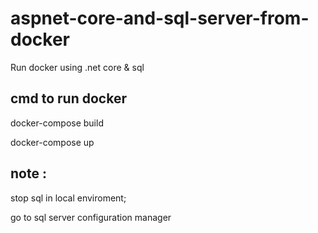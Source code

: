 
# aspnet-core-and-sql-server-from-docker

Run docker using .net core & sql 



## cmd to run docker 

docker-compose build

docker-compose up


## note : 

stop sql in local enviroment; 

go to sql server configuration manager 

  
